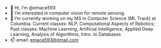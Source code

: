 - 👋 Hi, I’m @emace593
- 👀 I’m interested in computer vision for remote sensing.
- 🌱 I’m currently working on my MS in Computer Science (ML Track) at Columbia. Current classes: NLP, Computational Aspects of Robotics;
      Past classes: Machine Learning, Artificial Intelligence, Applied Deep Learning, Analysis of Algorithms, Intro. to Databases
- 📫 email: emace593@gmail.com
